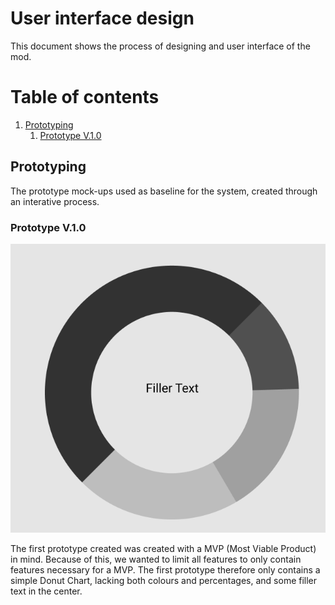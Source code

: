 # User interface design

This document shows the process of designing and user interface of the mod.

# Table of contents
1. [Prototyping](#prototyping)
    1. [Prototype V.1.0](#prototype-v.1.0)

## Prototyping <a name="prototyping"></a>
The prototype mock-ups used as baseline for the system, created through an interative process.

### Prototype V.1.0 <a name="prototype-v.1.0"></a>
![Prototype-V.1.0](https://github.com/Donut-Mod-Team/donut-mod/blob/add-ux-prototype-v1/documentation/ux-prototypes/Prototype%20V.1.0.%20Donut%20Chart.PNG)

The first prototype created was created with a MVP (Most Viable Product) in mind. Because of this, we wanted to limit all features to only contain features necessary for a MVP. The first prototype therefore only contains a simple Donut Chart, lacking both colours and percentages, and some filler text in the center. 

